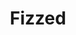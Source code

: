 ---
codehost: https://github.com/https://github.com/fizzed
logohandle: fizzed
sort: fizzed
title: Fizzed
twitter: https://x.com/fizzed_inc
website: http://fizzed.com/
---